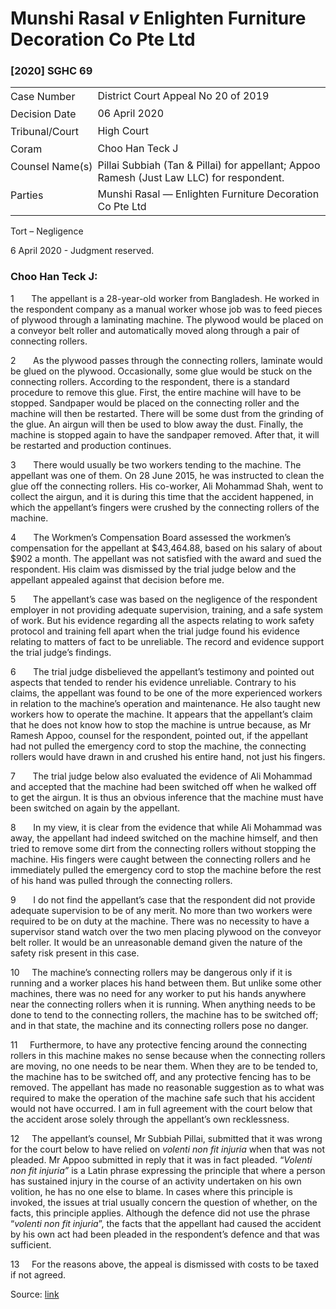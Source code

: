 <style>.footnotes::before { content: "Footnotes:"; }</style>
# Munshi Rasal _v_ Enlighten Furniture Decoration Co Pte Ltd  

### \[2020\] SGHC 69

<table id="info-table"><tbody><tr class="info-row"><td class="txt-label" style="padding: 4px 0px; white-space: nowrap" valign="top">Case Number</td><td class="txt-body">District Court Appeal No 20 of 2019</td></tr><tr class="info-row"><td class="txt-label" style="padding: 4px 0px; white-space: nowrap" valign="top">Decision Date</td><td class="txt-body">06 April 2020</td></tr><tr class="info-row"><td class="txt-label" style="padding: 4px 0px; white-space: nowrap" valign="top">Tribunal/Court</td><td class="txt-body">High Court</td></tr><tr class="info-row"><td class="txt-label" style="padding: 4px 0px; white-space: nowrap" valign="top">Coram</td><td class="txt-body">Choo Han Teck J</td></tr><tr class="info-row"><td class="txt-label" style="padding: 4px 0px; white-space: nowrap" valign="top">Counsel Name(s)</td><td class="txt-body">Pillai Subbiah (Tan &amp; Pillai) for appellant; Appoo Ramesh (Just Law LLC) for respondent.</td></tr><tr class="info-row"><td class="txt-label" style="padding: 4px 0px; white-space: nowrap" valign="top">Parties</td><td class="txt-body">Munshi Rasal — Enlighten Furniture Decoration Co Pte Ltd</td></tr></tbody></table>

Tort – Negligence

6 April 2020 - Judgment reserved.

### Choo Han Teck J:

1       The appellant is a 28-year-old worker from Bangladesh. He worked in the respondent company as a manual worker whose job was to feed pieces of plywood through a laminating machine. The plywood would be placed on a conveyor belt roller and automatically moved along through a pair of connecting rollers.

2       As the plywood passes through the connecting rollers, laminate would be glued on the plywood. Occasionally, some glue would be stuck on the connecting rollers. According to the respondent, there is a standard procedure to remove this glue. First, the entire machine will have to be stopped. Sandpaper would be placed on the connecting roller and the machine will then be restarted. There will be some dust from the grinding of the glue. An airgun will then be used to blow away the dust. Finally, the machine is stopped again to have the sandpaper removed. After that, it will be restarted and production continues.

3       There would usually be two workers tending to the machine. The appellant was one of them. On 28 June 2015, he was instructed to clean the glue off the connecting rollers. His co-worker, Ali Mohammad Shah, went to collect the airgun, and it is during this time that the accident happened, in which the appellant’s fingers were crushed by the connecting rollers of the machine.

4       The Workmen’s Compensation Board assessed the workmen’s compensation for the appellant at $43,464.88, based on his salary of about $902 a month. The appellant was not satisfied with the award and sued the respondent. His claim was dismissed by the trial judge below and the appellant appealed against that decision before me.

5       The appellant’s case was based on the negligence of the respondent employer in not providing adequate supervision, training, and a safe system of work. But his evidence regarding all the aspects relating to work safety protocol and training fell apart when the trial judge found his evidence relating to matters of fact to be unreliable. The record and evidence support the trial judge’s findings.

6       The trial judge disbelieved the appellant’s testimony and pointed out aspects that tended to render his evidence unreliable. Contrary to his claims, the appellant was found to be one of the more experienced workers in relation to the machine’s operation and maintenance. He also taught new workers how to operate the machine. It appears that the appellant’s claim that he does not know how to stop the machine is untrue because, as Mr Ramesh Appoo, counsel for the respondent, pointed out, if the appellant had not pulled the emergency cord to stop the machine, the connecting rollers would have drawn in and crushed his entire hand, not just his fingers.

7       The trial judge below also evaluated the evidence of Ali Mohammad and accepted that the machine had been switched off when he walked off to get the airgun. It is thus an obvious inference that the machine must have been switched on again by the appellant.

8       In my view, it is clear from the evidence that while Ali Mohammad was away, the appellant had indeed switched on the machine himself, and then tried to remove some dirt from the connecting rollers without stopping the machine. His fingers were caught between the connecting rollers and he immediately pulled the emergency cord to stop the machine before the rest of his hand was pulled through the connecting rollers.

9       I do not find the appellant’s case that the respondent did not provide adequate supervision to be of any merit. No more than two workers were required to be on duty at the machine. There was no necessity to have a supervisor stand watch over the two men placing plywood on the conveyor belt roller. It would be an unreasonable demand given the nature of the safety risk present in this case.

10     The machine’s connecting rollers may be dangerous only if it is running and a worker places his hand between them. But unlike some other machines, there was no need for any worker to put his hands anywhere near the connecting rollers when it is running. When anything needs to be done to tend to the connecting rollers, the machine has to be switched off; and in that state, the machine and its connecting rollers pose no danger.

11     Furthermore, to have any protective fencing around the connecting rollers in this machine makes no sense because when the connecting rollers are moving, no one needs to be near them. When they are to be tended to, the machine has to be switched off, and any protective fencing has to be removed. The appellant has made no reasonable suggestion as to what was required to make the operation of the machine safe such that his accident would not have occurred. I am in full agreement with the court below that the accident arose solely through the appellant’s own recklessness.

12     The appellant’s counsel, Mr Subbiah Pillai, submitted that it was wrong for the court below to have relied on _volenti non fit injuria_ when that was not pleaded. Mr Appoo submitted in reply that it was in fact pleaded. “_Volenti non fit injuria”_ is a Latin phrase expressing the principle that where a person has sustained injury in the course of an activity undertaken on his own volition, he has no one else to blame. In cases where this principle is invoked, the issues at trial usually concern the question of whether, on the facts, this principle applies. Although the defence did not use the phrase “_volenti non fit injuria_”, the facts that the appellant had caused the accident by his own act had been pleaded in the respondent’s defence and that was sufficient.

13     For the reasons above, the appeal is dismissed with costs to be taxed if not agreed.


Source: [link](https://www.lawnet.sg:443/lawnet/web/lawnet/free-resources?p_p_id=freeresources_WAR_lawnet3baseportlet&p_p_lifecycle=1&p_p_state=normal&p_p_mode=view&_freeresources_WAR_lawnet3baseportlet_action=openContentPage&_freeresources_WAR_lawnet3baseportlet_docId=%2FJudgment%2F24345-SSP.xml)